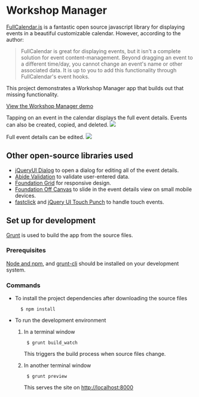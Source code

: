 # Workshop Manager

[FullCalendar.js](http://fullcalendar.io/) is a fantastic open source javascript library for displaying events in a beautiful customizable calendar. However, according to the author:

> FullCalendar is great for displaying events, but it isn't a complete solution for event content-management. Beyond dragging an event to a different time/day, you cannot change an event's name or other associated data. It is up to you to add this functionality through FullCalendar's event hooks.

This project demonstrates a Workshop Manager app that builds out that missing functionality.

[View the Workshop Manager demo](http://workshopmanager.s3-website-us-east-1.amazonaws.com)

Tapping on an event in the calendar displays the full event details. Events can also be created, copied, and deleted.
<a href="http://workshopmanager.s3-website-us-east-1.amazonaws.com">![](http://workshopmanager.s3-website-us-east-1.amazonaws.com/images/demo_1.png)</a>

Full event details can be edited.
<a href="http://workshopmanager.s3-website-us-east-1.amazonaws.com">![](http://workshopmanager.s3-website-us-east-1.amazonaws.com/images/demo_2.png)</a>

## Other open-source libraries used

- [jQueryUI Dialog](http://jqueryui.com/dialog/) to open a dialog for editing all of the event details.
- [Abide Validation](http://foundation.zurb.com/docs/components/abide.html) to validate user-entered data.
- [Foundation Grid](http://foundation.zurb.com/docs/components/grid.html) for responsive design.
- [Foundation Off Canvas](http://foundation.zurb.com/docs/components/offcanvas.html) to slide in the event details view on small mobile devices.
- [fastclick](https://github.com/ftlabs/fastclick) and [jQuery UI Touch Punch](http://touchpunch.furf.com/) to handle touch events.

## Set up for development

[Grunt](http://http://gruntjs.com/) is used to build the app from the source files.

### Prerequisites

[Node and npm](http://nodejs.org/), and [grunt-cli](http://gruntjs.com/getting-started) should be installed on your development system.

### Commands

- To install the project dependencies after downloading the source files

        $ npm install

- To run the development environment

  1. In a terminal window

          $ grunt build_watch

      This triggers the build process when source files change.

  2. In another terminal window

          $ grunt preview

      This serves the site on <http://localhost:8000>
